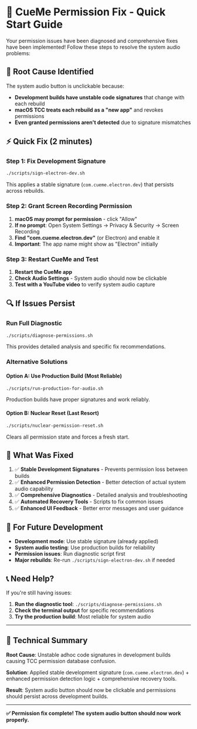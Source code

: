 # 🔧 CueMe Permission Fix - Quick Start Guide

Your permission issues have been diagnosed and comprehensive fixes have been implemented! Follow these steps to resolve the system audio problems:

## 🎯 **Root Cause Identified**

The system audio button is unclickable because:
- **Development builds have unstable code signatures** that change with each rebuild
- **macOS TCC treats each rebuild as a \"new app\"** and revokes permissions
- **Even granted permissions aren't detected** due to signature mismatches

## ⚡ **Quick Fix (2 minutes)**

### Step 1: Fix Development Signature
```bash
./scripts/sign-electron-dev.sh
```
This applies a stable signature (`com.cueme.electron.dev`) that persists across rebuilds.

### Step 2: Grant Screen Recording Permission
1. **macOS may prompt for permission** - click \"Allow\"
2. **If no prompt**: Open System Settings → Privacy & Security → Screen Recording
3. **Find \"com.cueme.electron.dev\"** (or Electron) and enable it
4. **Important**: The app name might show as \"Electron\" initially

### Step 3: Restart CueMe and Test
1. **Restart the CueMe app**
2. **Check Audio Settings** - System audio should now be clickable
3. **Test with a YouTube video** to verify system audio capture

## 🔍 **If Issues Persist**

### Run Full Diagnostic
```bash
./scripts/diagnose-permissions.sh
```
This provides detailed analysis and specific fix recommendations.

### Alternative Solutions

#### Option A: Use Production Build (Most Reliable)
```bash
./scripts/run-production-for-audio.sh
```
Production builds have proper signatures and work reliably.

#### Option B: Nuclear Reset (Last Resort)
```bash
./scripts/nuclear-permission-reset.sh
```
Clears all permission state and forces a fresh start.

## 🎯 **What Was Fixed**

1. ✅ **Stable Development Signatures** - Prevents permission loss between builds
2. ✅ **Enhanced Permission Detection** - Better detection of actual system audio capability
3. ✅ **Comprehensive Diagnostics** - Detailed analysis and troubleshooting
4. ✅ **Automated Recovery Tools** - Scripts to fix common issues
5. ✅ **Enhanced UI Feedback** - Better error messages and user guidance

## 🚀 **For Future Development**

- **Development mode**: Use stable signature (already applied)
- **System audio testing**: Use production builds for reliability
- **Permission issues**: Run diagnostic script first
- **Major rebuilds**: Re-run `./scripts/sign-electron-dev.sh` if needed

## 📞 **Need Help?**

If you're still having issues:
1. **Run the diagnostic tool**: `./scripts/diagnose-permissions.sh`
2. **Check the terminal output** for specific recommendations
3. **Try the production build**: Most reliable for system audio

---

## 🔧 **Technical Summary**

**Root Cause**: Unstable adhoc code signatures in development builds causing TCC permission database confusion.

**Solution**: Applied stable development signature (`com.cueme.electron.dev`) + enhanced permission detection logic + comprehensive recovery tools.

**Result**: System audio button should now be clickable and permissions should persist across development builds.

---

**✅ Permission fix complete! The system audio button should now work properly.**